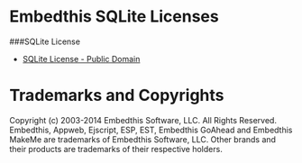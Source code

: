 Embedthis SQLite Licenses
===

###SQLite License

* [SQLite License - Public Domain](ttp://embedthis.com/licensing/)

Trademarks and Copyrights
===
Copyright (c) 2003-2014 Embedthis Software, LLC. All Rights Reserved.
Embedthis, Appweb, Ejscript, ESP, EST, Embedthis GoAhead and Embedthis MakeMe 
are trademarks of Embedthis Software, LLC. Other brands and their products 
are trademarks of their respective holders.


